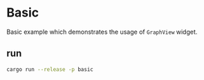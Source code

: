 # Basic
Basic example which demonstrates the usage of `GraphView` widget.

## run
```bash
cargo run --release -p basic
```
